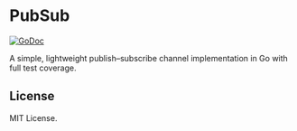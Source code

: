 # PubSub

[![GoDoc](https://godoc.org/github.com/semrekkers/pubsub?status.svg)](https://godoc.org/github.com/semrekkers/pubsub)

A simple, lightweight publish–subscribe channel implementation in Go with full test coverage.

## License

MIT License.
